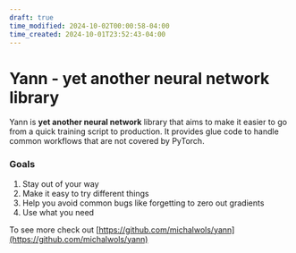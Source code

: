 ```yaml
---
draft: true
time_modified: 2024-10-02T00:00:58-04:00
time_created: 2024-10-01T23:52:43-04:00
---
```


# Yann - yet another neural network library

Yann is **yet another neural network** library that aims to make it easier to go from a quick training script to production. It provides glue code to handle common workflows that are not covered by PyTorch. 


### Goals

1. Stay out of your way
2. Make it easy to try different things
3. Help you avoid common bugs like forgetting to zero out gradients
4. Use what you need


To see more check out [https://github.com/michalwols/yann](https://github.com/michalwols/yann)

[//]: # ()
[//]: # (## Hyperparameters)

[//]: # ()
[//]: # (## Models)

[//]: # ()
[//]: # ()
[//]: # (#### Shape Inference)

[//]: # ()
[//]: # ()
[//]: # (#### Model Slicing With Stack)

[//]: # ()
[//]: # ()
[//]: # (#### Latest Modules)

[//]: # ()
[//]: # (## Training)

[//]: # ()
[//]: # (```python)

[//]: # (from yann.train import Trainer)

[//]: # ()
[//]: # (train = yann.Trainer&#40;&#41;)

[//]: # ()
[//]: # (```)

[//]: # ()
[//]: # (#### Checkpointing)

[//]: # ()
[//]: # ()
[//]: # (#### Logging)

[//]: # ()
[//]: # ()
[//]: # (#### Callbacks)

[//]: # ()
[//]: # ()
[//]: # (#### Distributed Training)

[//]: # ()
[//]: # (## Evaluation)

[//]: # ()
[//]: # (## Inference)

[//]: # ()
[//]: # (## Testing)

[//]: # ()
[//]: # ()
[//]: # (## Deployment)

[//]: # ()
[//]: # ()
[//]: # (#### Exporting)

[//]: # ()
[//]: # ()
[//]: # (#### Serving)

[//]: # ()
[//]: # ()
[//]: # (## Data)

[//]: # ()
[//]: # (#### Classes and Encoding)

[//]: # ()
[//]: # (#### Saving and Loading)

[//]: # ()
[//]: # ()
[//]: # (#### Indexing)

[//]: # ()
[//]: # ()
[//]: # (## Jupyter Integration)

[//]: # ()
[//]: # (## Utilities)

[//]: # ()
[//]: # ()
[//]: # (#### Registry)

[//]: # ()
[//]: # ()
[//]: # (#### 3rd Party Integrations)